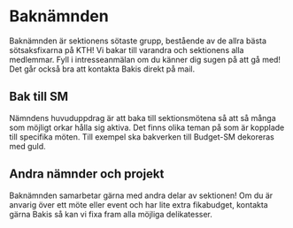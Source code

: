# Baknämnden

Baknämnden är sektionens sötaste grupp, bestående av de allra bästa sötsaksfixarna på KTH! Vi bakar till varandra och sektionens alla medlemmar. Fyll i intresseanmälan om du känner dig sugen på att gå med! Det går också bra att kontakta Bakis direkt på mail.

## Bak till SM

Nämndens huvuduppdrag är att baka till sektionsmötena så att så många som möjligt orkar hålla sig aktiva. Det finns olika teman på som är kopplade till specifika möten. Till exempel ska bakverken till Budget-SM dekoreras med guld.

## Andra nämnder och projekt

Baknämnden samarbetar gärna med andra delar av sektionen! Om du är anvarig över ett möte eller event och har lite extra fikabudget, kontakta gärna Bakis så kan vi fixa fram alla möjliga delikatesser.
